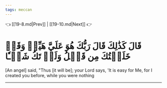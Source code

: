 ```yaml
---
tags: meccan
---
```


👈 [[19-8.md|Prev]] | [[19-10.md|Next]] 👉

# قَالَ كَذَٰلِكَ قَالَ رَبُّكَ هُوَ عَلَيَّ هَيِّنٞ وَقَدۡ خَلَقۡتُكَ مِن قَبۡلُ وَلَمۡ تَكُ شَيۡـٔٗا

[An angel] said, "Thus [it will be]; your Lord says, 'It is easy for Me, for I created you before, while you were nothing

---

